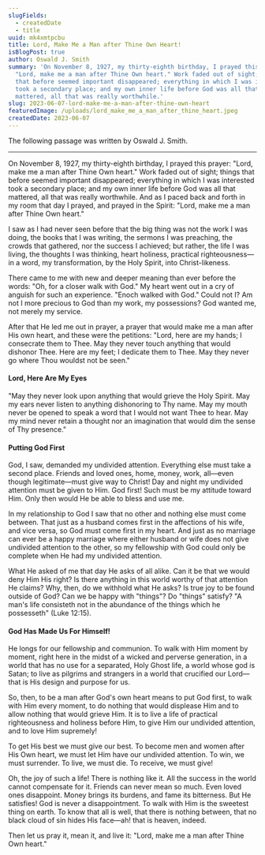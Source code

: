 ```yaml
---
slugFields:
  - createdDate
  - title
uuid: mk4xmtpcbu
title: Lord, Make Me a Man after Thine Own Heart!
isBlogPost: true
author: Oswald J. Smith
summary: 'On November 8, 1927, my thirty-eighth birthday, I prayed this prayer:
  "Lord, make me a man after Thine Own heart." Work faded out of sight; things
  that before seemed important disappeared; everything in which I was interested
  took a secondary place; and my own inner life before God was all that
  mattered, all that was really worthwhile.'
slug: 2023-06-07-lord-make-me-a-man-after-thine-own-heart
featuredImage: /uploads/lord_make_me_a_man_after_thine_heart.jpeg
createdDate: 2023-06-07
---
```

The following passage was written by Oswald J. Smith.

- - -

On November 8, 1927, my thirty-eighth birthday, I prayed this prayer: "Lord, make me a man after Thine Own heart." Work faded out of sight; things that before seemed important disappeared; everything in which I was interested took a secondary place; and my own inner life before God was all that mattered, all that was really worthwhile. And as I paced back and forth in my room that day I prayed, and prayed in the Spirit: "Lord, make me a man after Thine Own heart."

I saw as I had never seen before that the big thing was not the work I was doing, the books that I was writing, the sermons I was preaching, the crowds that gathered, nor the success I achieved; but rather, the life I was living, the thoughts I was thinking, heart holiness, practical righteousness—in a word, my transformation, by the Holy Spirit, into Christ-likeness.

There came to me with new and deeper meaning than ever before the words: "Oh, for a closer walk with God." My heart went out in a cry of anguish for such an experience. "Enoch walked with God." Could not I? Am not I more precious to God than my work, my possessions? God wanted me, not merely my service.

After that He led me out in prayer, a prayer that would make me a man after His own heart, and these were the petitions: "Lord, here are my hands; I consecrate them to Thee. May they never touch anything that would dishonor Thee. Here are my feet; I dedicate them to Thee. May they never go where Thou wouldst not be seen."

#### Lord, Here Are My Eyes

"May they never look upon anything that would grieve the Holy Spirit. May my ears never listen to anything dishonoring to Thy name. May my mouth never be opened to speak a word that I would not want Thee to hear. May my mind never retain a thought nor an imagination that would dim the sense of Thy presence."

#### Putting God First

God, I saw, demanded my undivided attention. Everything else must take a second place. Friends and loved ones, home, money, work, all—even though legitimate—must give way to Christ! Day and night my undivided attention must be given to Him. God first! Such must be my attitude toward Him. Only then would He be able to bless and use me.

In my relationship to God I saw that no other and nothing else must come between. That just as a husband comes first in the affections of his wife, and vice versa, so God must come first in my heart. And just as no marriage can ever be a happy marriage where either husband or wife does not give undivided attention to the other, so my fellowship with God could only be complete when He had my undivided attention.

What He asked of me that day He asks of all alike. Can it be that we would deny Him His right? Is there anything in this world worthy of that attention He claims? Why, then, do we withhold what He asks? Is true joy to be found outside of God? Can we be happy with "things"? Do "things" satisfy? "A man's life consisteth not in the abundance of the things which he possesseth" (Luke 12:15).

#### God Has Made Us For Himself!

He longs for our fellowship and communion. To walk with Him moment by moment, right here in the midst of a wicked and perverse generation, in a world that has no use for a separated, Holy Ghost life, a world whose god is Satan; to live as pilgrims and strangers in a world that crucified our Lord—that is His design and purpose for us.

So, then, to be a man after God's own heart means to put God first, to walk with Him every moment, to do nothing that would displease Him and to allow nothing that would grieve Him. It is to live a life of practical righteousness and holiness before Him, to give Him our undivided attention, and to love Him supremely!

To get His best we must give our best. To become men and women after His Own heart, we must let Him have our undivided attention. To win, we must surrender. To live, we must die. To receive, we must give!

Oh, the joy of such a life! There is nothing like it. All the success in the world cannot compensate for it. Friends can never mean so much. Even loved ones disappoint. Money brings its burdens, and fame its bitterness. But He satisfies! God is never a disappointment. To walk with Him is the sweetest thing on earth. To know that all is well, that there is nothing between, that no black cloud of sin hides His face—ah! that is heaven, indeed.

Then let us pray it, mean it, and live it: "Lord, make me a man after Thine Own heart."
